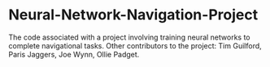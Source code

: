 # Neural-Network-Navigation-Project
The code associated with a project involving training neural networks to complete navigational tasks. 
Other contributors to the project:
Tim Guilford,
Paris Jaggers,
Joe Wynn,
Ollie Padget. 

